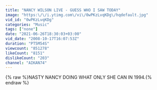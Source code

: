 ```yaml
---
title: "NANCY WILSON LIVE - GUESS WHO I SAW TODAY"
image: "https:\/\/i.ytimg.com\/vi\/0wPKzLvqKDg\/hqdefault.jpg"
vid_id: "0wPKzLvqKDg"
categories: "Music"
tags: ["none"]
date: "2021-06-26T18:30:03+03:00"
vid_date: "2008-10-17T16:07:53Z"
duration: "PT5M54S"
viewcount: "851278"
likeCount: "8151"
dislikeCount: "203"
channel: "AIKAN74"
---
```

{% raw %}NASTY NANCY DOING WHAT ONLY SHE CAN IN 1994.{% endraw %}
